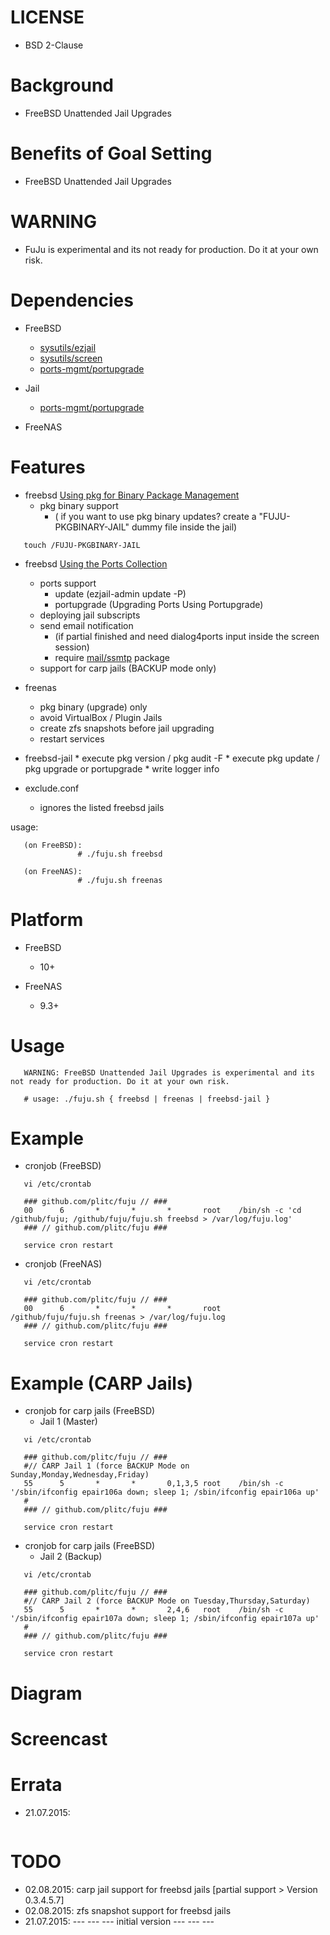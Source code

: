 
LICENSE
=======
* BSD 2-Clause

Background
==========
* FreeBSD Unattended Jail Upgrades

Benefits of Goal Setting
========================
* FreeBSD Unattended Jail Upgrades

WARNING
=======
* FuJu is experimental and its not ready for production. Do it at your own risk.

Dependencies
============
* FreeBSD
   * [sysutils/ezjail](https://www.freshports.org/sysutils/ezjail/)
   * [sysutils/screen](https://www.freshports.org/sysutils/screen/)
   * [ports-mgmt/portupgrade](https://www.freshports.org/ports-mgmt/portupgrade/)

* Jail
   * [ports-mgmt/portupgrade](https://www.freshports.org/ports-mgmt/portupgrade/)

* FreeNAS

Features
========
* freebsd [Using pkg for Binary Package Management](https://www.freebsd.org/doc/handbook/pkgng-intro.html)
   * pkg binary support
      * ( if you want to use pkg binary updates? create a "FUJU-PKGBINARY-JAIL" dummy file inside the jail)
```
   touch /FUJU-PKGBINARY-JAIL
```
* freebsd [Using the Ports Collection](https://www.freebsd.org/doc/handbook/ports-using.html)
   * ports support
      * update (ezjail-admin update -P)
      * portupgrade (Upgrading Ports Using Portupgrade)
   * deploying jail subscripts
   * send email notification
      * (if partial finished and need dialog4ports input inside the screen session)
      * require [mail/ssmtp](https://www.freshports.org/mail/ssmtp/) package
   * support for carp jails (BACKUP mode only)

* freenas
   * pkg binary (upgrade) only
   * avoid VirtualBox / Plugin Jails
   * create zfs snapshots before jail upgrading
   * restart services

* freebsd-jail
       * execute pkg version / pkg audit -F
       * execute pkg update / pkg upgrade or portupgrade
       * write logger info

* exclude.conf
   * ignores the listed freebsd jails

usage:
```
   (on FreeBSD):
               # ./fuju.sh freebsd

   (on FreeNAS):
               # ./fuju.sh freenas
```

Platform
========
* FreeBSD
   * 10+

* FreeNAS
   * 9.3+

Usage
=====
```
   WARNING: FreeBSD Unattended Jail Upgrades is experimental and its not ready for production. Do it at your own risk.

   # usage: ./fuju.sh { freebsd | freenas | freebsd-jail }
```

Example
=======
* cronjob (FreeBSD)
```
   vi /etc/crontab

   ### github.com/plitc/fuju // ###
   00      6       *       *       *       root    /bin/sh -c 'cd /github/fuju; /github/fuju/fuju.sh freebsd > /var/log/fuju.log'
   ### // github.com/plitc/fuju ###

   service cron restart
```


* cronjob (FreeNAS)
```
   vi /etc/crontab

   ### github.com/plitc/fuju // ###
   00      6       *       *       *       root    /github/fuju/fuju.sh freenas > /var/log/fuju.log
   ### // github.com/plitc/fuju ###

   service cron restart
```

Example (CARP Jails)
=======
* cronjob for carp jails (FreeBSD)
   * Jail 1 (Master)
```
   vi /etc/crontab

   ### github.com/plitc/fuju // ###
   #// CARP Jail 1 (force BACKUP Mode on Sunday,Monday,Wednesday,Friday)
   55      5       *       *       0,1,3,5 root    /bin/sh -c '/sbin/ifconfig epair106a down; sleep 1; /sbin/ifconfig epair106a up'
   #
   ### // github.com/plitc/fuju ###

   service cron restart
```
* cronjob for carp jails (FreeBSD)
   * Jail 2 (Backup)
```
   vi /etc/crontab

   ### github.com/plitc/fuju // ###
   #// CARP Jail 2 (force BACKUP Mode on Tuesday,Thursday,Saturday)
   55      5       *       *       2,4,6   root    /bin/sh -c '/sbin/ifconfig epair107a down; sleep 1; /sbin/ifconfig epair107a up'
   #
   ### // github.com/plitc/fuju ###

   service cron restart
```

Diagram
=======

Screencast
==========

Errata
======
* 21.07.2015:
```
```

TODO
====
* 02.08.2015: carp jail support for freebsd jails [partial support > Version 0.3.4.5.7]
* 02.08.2015: zfs snapshot support for freebsd jails
* 21.07.2015: --- --- --- initial version --- --- ---

